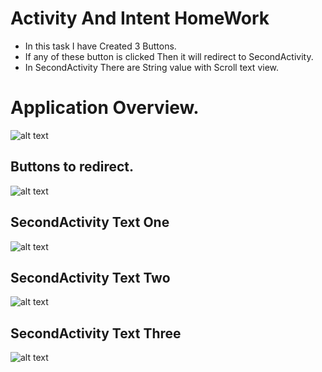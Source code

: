 # Activity And Intent HomeWork
- In this task I have Created 3 Buttons.
- If any of these button is clicked Then it will redirect to SecondActivity.
- In SecondActivity There are String value with Scroll text view.
# Application Overview.
![alt text](CC.gif)

## Buttons to redirect.
![alt text](h.png)
## SecondActivity Text One
![alt text](B1.png)

## SecondActivity Text Two
![alt text](B2.png)

## SecondActivity Text Three
![alt text](B3.png)


